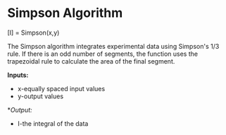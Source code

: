 # Simpson Algorithm
[I] = Simpson(x,y)

The Simpson algorithm integrates experimental data using Simpson's 1/3 rule. If there is an odd number of segments, the function uses the trapezoidal rule to calculate the area of the final segment.

**Inputs:**
* x-equally spaced input values
* y-output values

**Output:*
* I-the integral of the data
